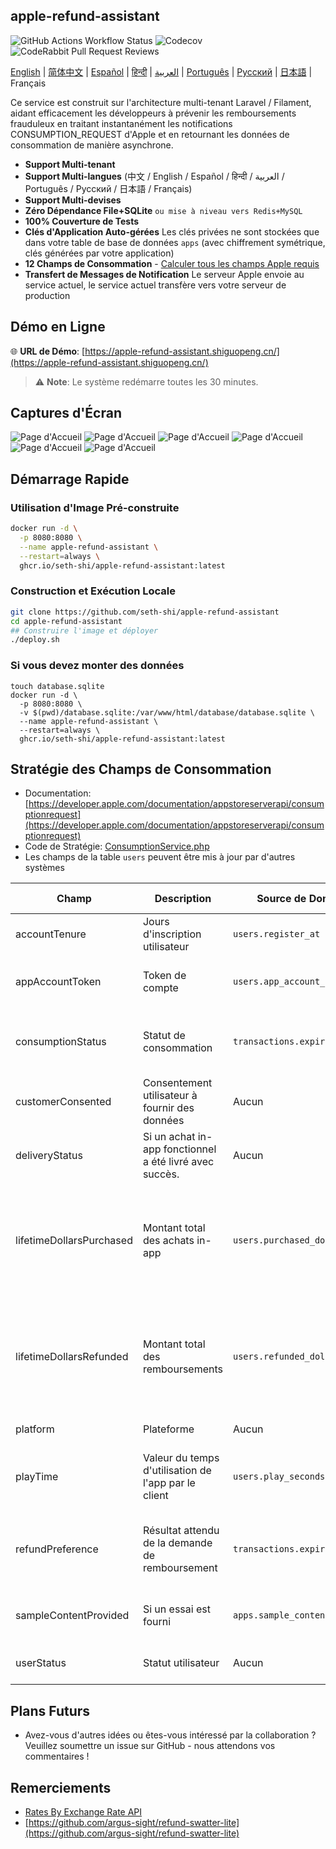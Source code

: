 ## apple-refund-assistant
![GitHub Actions Workflow Status](https://img.shields.io/github/actions/workflow/status/seth-shi/apple-refund-assistant/laravel.yml)
![Codecov](https://img.shields.io/codecov/c/github/seth-shi/apple-refund-assistant)
![CodeRabbit Pull Request Reviews](https://img.shields.io/coderabbit/prs/github/seth-shi/apple-refund-assistant?utm_source=oss&utm_medium=github&utm_campaign=seth-shi%2Fapple-refund-assistant&labelColor=171717&color=FF570A&link=https%3A%2F%2Fcoderabbit.ai&label=CodeRabbit+Reviews)

[English](./README.md) | [简体中文](./README.zh.md) | [Español](./README.es.md) | [हिन्दी](./README.hi.md) | [العربية](./README.ar.md) | [Português](./README.pt.md) | [Русский](./README.ru.md) | [日本語](./README.ja.md) | Français

Ce service est construit sur l'architecture multi-tenant Laravel / Filament,
aidant efficacement les développeurs à prévenir les remboursements frauduleux en traitant instantanément les notifications CONSUMPTION_REQUEST d'Apple et en retournant les données de consommation de manière asynchrone.

- **Support Multi-tenant**
- **Support Multi-langues** (中文 / English / Español / हिन्दी / العربية / Português / Русский / 日本語 / Français)
- **Support Multi-devises**
- **Zéro Dépendance File+SQLite** `ou mise à niveau vers Redis+MySQL`
- **100% Couverture de Tests**
- **Clés d'Application Auto-gérées** Les clés privées ne sont stockées que dans votre table de base de données `apps` (avec chiffrement symétrique, clés générées par votre application)
- **12 Champs de Consommation** - [Calculer tous les champs Apple requis](#stratégie-des-champs-de-consommation)
- **Transfert de Messages de Notification** Le serveur Apple envoie au service actuel, le service actuel transfère vers votre serveur de production


## Démo en Ligne

🌐 **URL de Démo**: [https://apple-refund-assistant.shiguopeng.cn/](https://apple-refund-assistant.shiguopeng.cn/)

> ⚠️ **Note**: Le système redémarre toutes les 30 minutes.

 
## Captures d'Écran
![Page d'Accueil](assets/0.png)
![Page d'Accueil](assets/1.png)
![Page d'Accueil](assets/2.png)
![Page d'Accueil](assets/3.png)
![Page d'Accueil](assets/4.png)
![Page d'Accueil](assets/5.png)


## Démarrage Rapide
### Utilisation d'Image Pré-construite
```bash
docker run -d \
  -p 8080:8080 \
  --name apple-refund-assistant \
  --restart=always \
  ghcr.io/seth-shi/apple-refund-assistant:latest
```


### Construction et Exécution Locale
```bash
git clone https://github.com/seth-shi/apple-refund-assistant
cd apple-refund-assistant
## Construire l'image et déployer
./deploy.sh
```

### Si vous devez monter des données
```
touch database.sqlite
docker run -d \
  -p 8080:8080 \
  -v $(pwd)/database.sqlite:/var/www/html/database/database.sqlite \
  --name apple-refund-assistant \
  --restart=always \
  ghcr.io/seth-shi/apple-refund-assistant:latest
```

## Stratégie des Champs de Consommation
* Documentation: [https://developer.apple.com/documentation/appstoreserverapi/consumptionrequest](https://developer.apple.com/documentation/appstoreserverapi/consumptionrequest)
* Code de Stratégie: [ConsumptionService.php](./app/Services/ConsumptionService.php) 
* Les champs de la table `users` peuvent être mis à jour par d'autres systèmes

| Champ                       | Description                | Source de Données                          | Règle de Calcul                                                                                           |
|--------------------------|-------------------|--------------------------------|------------------------------------------------------------------------------------------------|
| accountTenure            | Jours d'inscription utilisateur            | `users.register_at`            | Temps actuel moins temps d'inscription                                                                                     |
| appAccountToken          | Token de compte          | `users.app_account_token`      | [Doit être passé quand le client crée une commande](https://developer.apple.com/documentation/StoreKit/Transaction/appAccountToken) |
| consumptionStatus        | Statut de consommation              | `transactions.expiration_date` | Comparer avec le temps actuel, si expiré retourner consommé                                                                              |
| customerConsented        | Consentement utilisateur à fournir des données          | Aucun                              | Codé en dur `true`                                                                                       |
| deliveryStatus           | Si un achat in-app fonctionnel a été livré avec succès. | Aucun                              | Codé en dur `0`(livraison normale)                                                                                    |
| lifetimeDollarsPurchased | Montant total des achats in-app             | `users.purchased_dollars`      | Accumuler ce champ basé sur les événements de transaction Apple, vous pouvez aussi l'accumuler vous-même                                                                        |
| lifetimeDollarsRefunded  | Montant total des remboursements             | `users.refunded_dollars`       | Accumuler ce champ basé sur les événements de remboursement Apple, vous pouvez aussi l'accumuler vous-même                                                                        |
| platform                 | Plateforme                | Aucun                              | Codé en dur `1`(apple)                                                                                   |
| playTime                 | Valeur du temps d'utilisation de l'app par le client        | `users.play_seconds`           | Votre système doit supporter la mise à jour de ce champ, sinon c'est `0`                                                                          |
| refundPreference         | Résultat attendu de la demande de remboursement         | `transactions.expiration_date` | Comparer avec le temps actuel, si expiré espérer rejeter le remboursement                                                                             |
| sampleContentProvided    | Si un essai est fourni            | `apps.sample_content_provided` | Configurer l'app lors de la création de l'app                                                                                      |
| userStatus               | Statut utilisateur              | Aucun                              | Codé en dur `1`(utilisateur normal)                                                                                   |

## Plans Futurs
- Avez-vous d'autres idées ou êtes-vous intéressé par la collaboration ? Veuillez soumettre un issue sur GitHub - nous attendons vos commentaires !

## Remerciements
* [Rates By Exchange Rate API](https://www.exchangerate-api.com)
* [https://github.com/argus-sight/refund-swatter-lite](https://github.com/argus-sight/refund-swatter-lite)